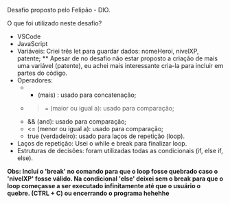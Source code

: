Desafio proposto pelo Felipão - DIO.

O que foi utilizado neste desafio?
- VSCode
- JavaScript
- Variáveis: Criei três let para guardar dados: nomeHeroi, nivelXP, patente;
 ** Apesar de no desafio não estar proposto a criação de mais uma variável (patente), eu achei mais interessante cria-la para incluir em partes do código.
- Operadores: 
  - + (mais) :  usado para concatenação;
  - >=  (maior ou igual a): usado para comparação;  
  - && (and): usado para comparação;
  - <= (menor ou igual a): usado para comparação;
  - true (verdadeiro): usado para laços de repetição (loop).
- Laços de repetição: Usei o while e break para finalizar loop.
- Estruturas de decisões: foram utilizadas todas as condicionais (if, else if, else).

**Obs: Incluí o 'break' no comando para que o loop fosse quebrado caso o 'nivelXP' fosse válido. 
Na condicional 'else' deixei sem o break para que o loop começasse a ser executado infinitamente até que o usuário o quebre. (CTRL + C) ou encerrando o programa hehehhe**
